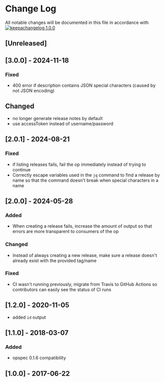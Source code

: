 # Change Log

All notable changes will be documented in this file in accordance with
[![keepachangelog 1.0.0](https://img.shields.io/badge/keepachangelog-1.0.0-brightgreen.svg)](http://keepachangelog.com/en/1.0.0/)

## \[Unreleased]

## \[3.0.0] - 2024-11-18

### Fixed
- 400 error if description contains JSON special characters (caused by not JSON encoding)

## Changed
- no longer generate release notes by default
- use accessToken instead of username/password

## \[2.0.1] - 2024-08-21

### Fixed
- if listing releases fails, fail the op immediately instead of trying to continue
- Correctly escape variables used in the `jq` command to find a release by name so that the command doesn't break when special characters in a name

## \[2.0.0] - 2024-05-28

### Added
- When creating a release fails, increase the amount of output so that errors are more transparent to consumers of the op

### Changed
- Instead of always creating a new release, make sure a release doesn't already exist with the provided tag/name

### Fixed
- CI wasn't running previously, migrate from Travis to GitHub Actions so contributors can easily see the status of CI runs

## \[1.2.0] - 2020-11-05

- added `id` output

## \[1.1.0] - 2018-03-07

### Added

- opspec 0.1.6 compatibility

## \[1.0.0] - 2017-06-22

